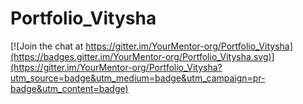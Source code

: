 # Portfolio_Vitysha

[![Join the chat at https://gitter.im/YourMentor-org/Portfolio_Vitysha](https://badges.gitter.im/YourMentor-org/Portfolio_Vitysha.svg)](https://gitter.im/YourMentor-org/Portfolio_Vitysha?utm_source=badge&utm_medium=badge&utm_campaign=pr-badge&utm_content=badge)

